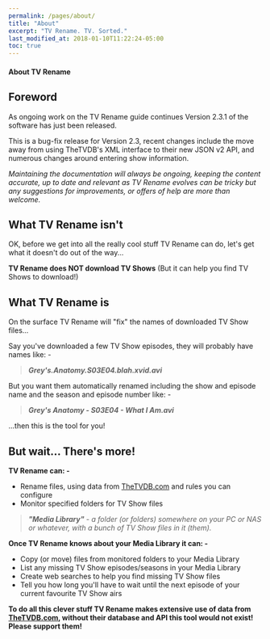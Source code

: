 ```yaml
---
permalink: /pages/about/
title: "About"
excerpt: "TV Rename. TV. Sorted."
last_modified_at: 2018-01-10T11:22:24-05:00
toc: true
---
```


#### About TV Rename

## Foreword ##
As ongoing work on the TV&nbsp;Rename guide continues Version 2.3.1 of the software has just been released.

This is a bug-fix release for Version 2.3, recent changes include the move away from using TheTVDB's XML interface to their new JSON v2 API, and numerous changes around entering show information.

*Maintaining the documentation will always be ongoing, keeping the content accurate, up to date and relevant as TV&nbsp;Rename evolves can be tricky but any suggestions for improvements, or offers of help are more than welcome.*

## What TV&nbsp;Rename isn't
OK, before we get into all the really cool stuff TV&nbsp;Rename can do, let's get what it doesn't do out of the way...

**TV Rename does NOT download TV Shows** (But it can help you find TV Shows to download!)

## What TV&nbsp;Rename is
On the surface TV&nbsp;Rename will "fix" the names of downloaded TV Show files...

Say you've downloaded a few TV Show episodes, they will probably have names like: -

> ***Grey's.Anatomy.S03E04.blah.xvid.avi***

But you want them automatically renamed including the show and episode name and the season and episode number like: -

> ***Grey's Anatomy - S03E04 - What I Am.avi***

...then this is the tool for you!

## But wait... There's more!
**TV Rename can: -**
* Rename files, using data from [TheTVDB.com](http://thetvdb.com "Visit TheTVDB.com") and rules you can configure
* Monitor specified folders for TV Show files

> ***"Media Library"*** - *a folder (or folders) somewhere on your PC or NAS or whatever, with a bunch of TV Show files in it (them).*

**Once TV&nbsp;Rename knows about your Media Library it can: -**
* Copy (or move) files from monitored folders to your Media Library
* List any missing TV Show episodes/seasons in your Media Library
* Create web searches to help you find missing TV Show files
* Tell you how long you'll have to wait until the next episode of your current favourite TV Show airs

**To do all this clever stuff TV&nbsp;Rename makes extensive use of data from [TheTVDB.com](http://thetvdb.com "Visit thetvdb.com"), without their database and API this tool would not exist! Please support them!**
